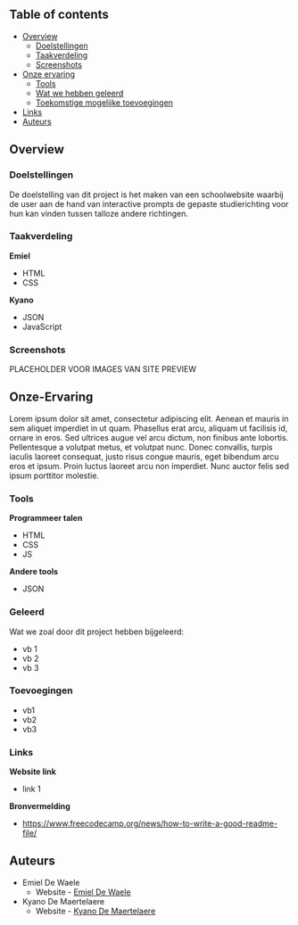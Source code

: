 ## Table of contents

- [Overview](#overview)
  - [Doelstellingen](#doelstellingen)
  - [Taakverdeling](#taakverdeling)
  - [Screenshots](#screenshots)
- [Onze ervaring](#onze-ervaring)
  - [Tools](#tools)
  - [Wat we hebben geleerd](#geleerd)
  - [Toekomstige mogelijke toevoegingen](#toevoegingen)
- [Links](#links)
- [Auteurs](#auteurs)

## Overview

### Doelstellingen

De doelstelling van dit project is het maken van een schoolwebsite waarbij de user aan de hand van interactive prompts de gepaste studierichting voor hun kan vinden tussen talloze andere richtingen.

### Taakverdeling

**Emiel**

  - HTML 
  - CSS

**Kyano**

  - JSON  
  - JavaScript

### Screenshots

PLACEHOLDER VOOR IMAGES VAN SITE PREVIEW

## Onze-Ervaring

Lorem ipsum dolor sit amet, consectetur adipiscing elit. Aenean et mauris in sem aliquet imperdiet in ut quam. Phasellus erat arcu, aliquam ut facilisis id, ornare in eros. Sed ultrices augue vel arcu dictum, non finibus ante lobortis. 
Pellentesque a volutpat metus, et volutpat nunc. Donec convallis, turpis iaculis laoreet consequat, justo risus congue mauris, eget bibendum arcu eros et ipsum. Proin luctus laoreet arcu non imperdiet. Nunc auctor felis sed ipsum porttitor molestie.

### Tools

**Programmeer talen**
- HTML
- CSS
- JS

**Andere tools**
- JSON

### Geleerd

Wat we zoal door dit project hebben bijgeleerd:

- vb 1
- vb 2
- vb 3

### Toevoegingen

- vb1
- vb2
- vb3

### Links

**Website link**
- link 1

**Bronvermelding**
- https://www.freecodecamp.org/news/how-to-write-a-good-readme-file/

## Auteurs
- Emiel De Waele
  - Website - [Emiel De Waele](emieledw.tk)
- Kyano De Maertelaere
  - Website - [Kyano De Maertelaere](kyanodm.be)
